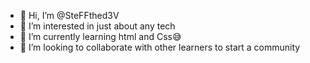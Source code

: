 - 👋 Hi, I’m @SteFFthed3V
- 👀 I’m interested in just about any tech
- 🌱 I’m currently learning html and Css😅
- 💞️ I’m looking to collaborate with other learners to start a community

<!---
SteFFthed3V/SteFFthed3V is a ✨ special ✨ repository because its `README.md` (this file) appears on your GitHub profile.
You can click the Preview link to take a look at your changes.
--->
